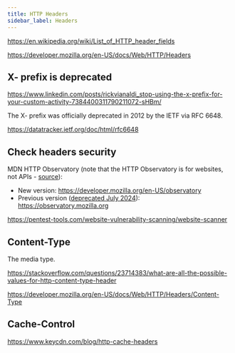 ```yaml
---
title: HTTP Headers
sidebar_label: Headers
---
```


https://en.wikipedia.org/wiki/List_of_HTTP_header_fields

https://developer.mozilla.org/en-US/docs/Web/HTTP/Headers

## X- prefix is deprecated

https://www.linkedin.com/posts/rickvianaldi_stop-using-the-x-prefix-for-your-custom-activity-7384400311790211072-sHBm/

The X- prefix was officially deprecated in 2012 by the IETF via RFC 6648.

https://datatracker.ietf.org/doc/html/rfc6648

## Check headers security

MDN HTTP Observatory (note that the HTTP Observatory is for websites, not APIs - [source](https://developer.mozilla.org/en-US/blog/mdn-http-observatory-launch/#can_i_scan_non-websites_such_as_api_endpoints)):

- New version: https://developer.mozilla.org/en-US/observatory
- Previous version ([deprecated July 2024](https://developer.mozilla.org/en-US/blog/mdn-http-observatory-launch/)): https://observatory.mozilla.org

https://pentest-tools.com/website-vulnerability-scanning/website-scanner

## Content-Type

The media type.

https://stackoverflow.com/questions/23714383/what-are-all-the-possible-values-for-http-content-type-header

https://developer.mozilla.org/en-US/docs/Web/HTTP/Headers/Content-Type

## Cache-Control

https://www.keycdn.com/blog/http-cache-headers
